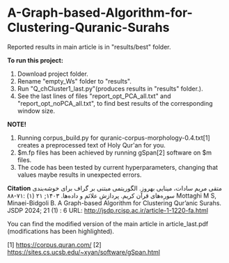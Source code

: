 # A-Graph-based-Algorithm-for-Clustering-Quranic-Surahs

Reported results in main article is in "results/best" folder.

**To run this project:**
1. Download  project folder.
2. Rename "empty_Ws" folder to "results".
3. Run "Q_chCluster1_last.py"(produces results in "results" folder.).
5. See the last lines of files "report_opt_PCA_all.txt" and "report_opt_noPCA_all.txt", to find best results of the corresponding window size.

**NOTE!**
1. Running corpus_build.py for quranic-corpus-morphology-0.4.txt[1] creates a preprocessed text of Holy Qur'an for you.
2. $m.fp files has been achieved by running gSpan[2] software on $m files.
3. The code has been tested by current hyperparameters, changing that values maybe results in unexpected errors.

**Citation**
متقی مریم سادات، مینایی بهروز. الگوریتمی مبتنی بر گراف برای خوشه‌بندی سوره‌های قرآن کریم. پردازش علائم و داده‌ها. ۱۴۰۳; ۲۱ (۱) :۷۱-۸۸
Mottaghi M S, Minaei-Bidgoli B. A Graph-based Algorithm for Clustering Qur’anic Surahs. JSDP 2024; 21 (1) : 6
URL: http://jsdp.rcisp.ac.ir/article-1-1220-fa.html

You can find the modified version of the main article in article_last.pdf (modifications has been highlighted).



[1] https://corpus.quran.com/
[2] https://sites.cs.ucsb.edu/~xyan/software/gSpan.html

   

